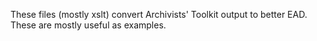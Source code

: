 These files (mostly xslt) convert Archivists' Toolkit output to better EAD. These are mostly useful as examples.
